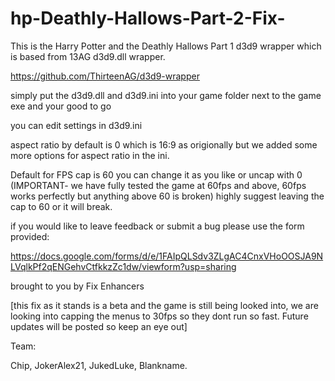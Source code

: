 # hp-Deathly-Hallows-Part-2-Fix-
This is the Harry Potter and the Deathly Hallows Part 1 d3d9 wrapper which is based from 13AG d3d9.dll wrapper.

https://github.com/ThirteenAG/d3d9-wrapper

simply put the d3d9.dll and d3d9.ini into your game folder next to the game exe and your good to go

you can edit settings in d3d9.ini

aspect ratio by default is 0 which is 16:9 as origionally but we added some more options for aspect ratio in the ini.

Default for FPS cap is 60 you can change it as you like or uncap with 0 (IMPORTANT- we have fully tested the game at 60fps and above, 60fps works perfectly but anything above 60 is broken) highly suggest leaving the cap to 60 or it will break.

if you would like to leave feedback or submit a bug please use the form provided:

https://docs.google.com/forms/d/e/1FAIpQLSdv3ZLgAC4CnxVHoOOSJA9NLVqlkPf2qENGehvCtfkkzZc1dw/viewform?usp=sharing

brought to you by Fix Enhancers

[this fix as it stands is a beta and the game is still being looked into, we are looking into capping the menus to 30fps so they dont run so fast. Future updates will be posted so keep an eye out]

Team:

Chip, JokerAlex21, JukedLuke, Blankname.

